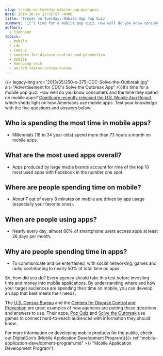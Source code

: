 ```yaml
---
slug: trends-on-tuesday-mobile-app-pop-quiz
date: 2014-10-14 13:56:57 -0400
title: 'Trends on Tuesday: Mobile App Pop Quiz'
summary: 'It’s time for a mobile pop quiz. How well do you know consumers and the time they spend on mobile apps? ComScore recently released the U.S. Mobile App Report which sheds light on how Americans use mobile apps. Test your knowledge with the five questions'
authors:
  - tjohnson
topics:
  - mobile
  - cdc
  - Census
  - centers-for-disease-control-and-prevention
  - mobile
  - emerging-tech
  - united-states-census-bureau
---
```


{{< legacy-img src="2013/05/250-x-375-CDC-Solve-the-Outbreak.jpg" alt="Advertisement for CDC's Solve the Outbreak App" >}}It’s time for a mobile pop quiz. How well do you know consumers and the time they spend on mobile apps? [ComScore recently released the U.S. Mobile App Report](http://www.comscore.com/Insights/Blog/5-Questions-and-Answers-Shedding-Light-on-How-Americans-Use-Mobile-Apps) which sheds light on how Americans use mobile apps. Test your knowledge with the five questions and answers below:

## Who is spending the most time in mobile apps?

  * Millennials (18 to 34 year olds) spend more than 73 hours a month on mobile apps.

## What are the most used apps overall?

  * Apps produced by large media brands account for nine of the top 10 most used apps with Facebook in the number one spot.

## Where are people spending time on mobile?

  * About 7 out of every 8 minutes on mobile are driven by app usage (especially your favorite ones).

## When are people using apps?

  * Nearly every day; almost 80% of smartphone users access apps at least 26 days per month.

## Why are people spending time in apps?

  * To communicate and be entertained, with social networking, games and radio contributing to nearly 50% of total time on apps.

So, how did you do? Every agency should take this test before investing time and money into mobile applications. By understanding where and how your target audiences are spending their time on mobile, you can develop an app that best meets their needs.

The [U.S. Census Bureau](http://www.census.gov/) and the [Centers for Disease Control and Prevention](http://www.cdc.gov/) are great examples of how agencies are putting these questions and answers to use. Their apps, [Pop Quiz](http://www.census.gov/mobile/censuspopquiz/) and [Solve the Outbreak](http://www.cdc.gov/mobile/applications/sto/) use games to connect hard-to-reach audiences with information they should know.

For more information on developing mobile products for the public, check out DigitalGov’s [Mobile Application Development Program]({{< ref "mobile-application-development-program.md" >}} "Mobile Application Development Program").